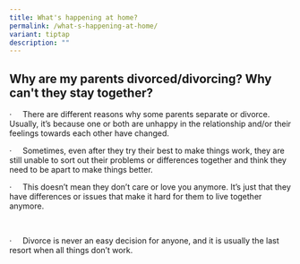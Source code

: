 ```yaml
---
title: What's happening at home?
permalink: /what-s-happening-at-home/
variant: tiptap
description: ""
---
```

<h2>Why are my parents divorced/divorcing? Why can't they stay together?</h2>
<p></p>
<p>·&nbsp;&nbsp;&nbsp;&nbsp; There are different reasons why some parents
separate or divorce. Usually, it’s because one or both are unhappy in the
relationship and/or their feelings towards each other have changed.</p>
<p></p>
<p>·&nbsp;&nbsp;&nbsp;&nbsp; Sometimes, even after they try their best to
make things work, they are still unable to sort out their problems or differences
together and think they need to be apart to make things better.</p>
<p></p>
<p>·&nbsp;&nbsp;&nbsp;&nbsp; This doesn’t mean they don’t care or love you
anymore. It’s just that they have differences or issues that make it hard
for them to live together anymore.</p>
<p>&nbsp;</p>
<p>·&nbsp;&nbsp;&nbsp;&nbsp; Divorce is never an easy decision for anyone,
and it is usually the last resort when all things don’t work.&nbsp;</p>
<p></p>
<h2></h2>
<p></p>